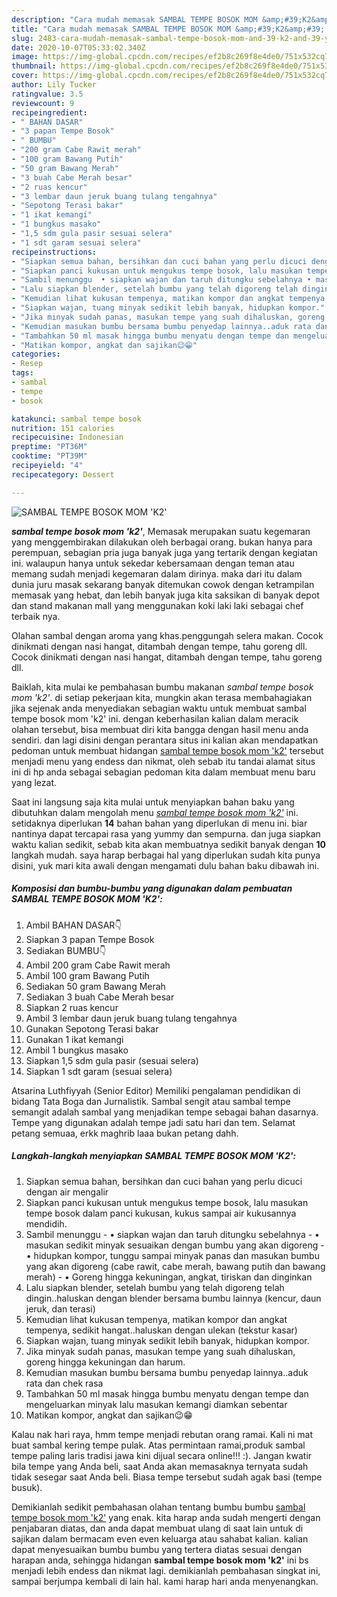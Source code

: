 ```yaml
---
description: "Cara mudah memasak SAMBAL TEMPE BOSOK MOM &amp;#39;K2&amp;#39; yang Enak"
title: "Cara mudah memasak SAMBAL TEMPE BOSOK MOM &amp;#39;K2&amp;#39; yang Enak"
slug: 2483-cara-mudah-memasak-sambal-tempe-bosok-mom-and-39-k2-and-39-yang-enak
date: 2020-10-07T05:33:02.340Z
image: https://img-global.cpcdn.com/recipes/ef2b8c269f8e4de0/751x532cq70/sambal-tempe-bosok-mom-k2-foto-resep-utama.jpg
thumbnail: https://img-global.cpcdn.com/recipes/ef2b8c269f8e4de0/751x532cq70/sambal-tempe-bosok-mom-k2-foto-resep-utama.jpg
cover: https://img-global.cpcdn.com/recipes/ef2b8c269f8e4de0/751x532cq70/sambal-tempe-bosok-mom-k2-foto-resep-utama.jpg
author: Lily Tucker
ratingvalue: 3.5
reviewcount: 9
recipeingredient:
- " BAHAN DASAR"
- "3 papan Tempe Bosok"
- " BUMBU"
- "200 gram Cabe Rawit merah"
- "100 gram Bawang Putih"
- "50 gram Bawang Merah"
- "3 buah Cabe Merah besar"
- "2 ruas kencur"
- "3 lembar daun jeruk buang tulang tengahnya"
- "Sepotong Terasi bakar"
- "1 ikat kemangi"
- "1 bungkus masako"
- "1,5 sdm gula pasir sesuai selera"
- "1 sdt garam sesuai selera"
recipeinstructions:
- "Siapkan semua bahan, bersihkan dan cuci bahan yang perlu dicuci dengan air mengalir"
- "Siapkan panci kukusan untuk mengukus tempe bosok, lalu masukan tempe bosok dalam panci kukusan, kukus sampai air kukusannya mendidih."
- "Sambil menunggu  • siapkan wajan dan taruh ditungku sebelahnya • masukan sedikit minyak sesuaikan dengan bumbu yang akan digoreng • hidupkan kompor, tunggu sampai minyak panas dan masukan bumbu yang akan digoreng (cabe rawit, cabe merah, bawang putih dan bawang merah) • Goreng hingga kekuningan, angkat, tiriskan dan dinginkan"
- "Lalu siapkan blender, setelah bumbu yang telah digoreng telah dingin..haluskan dengan blender bersama bumbu lainnya (kencur, daun jeruk, dan terasi)"
- "Kemudian lihat kukusan tempenya, matikan kompor dan angkat tempenya, sedikit hangat..haluskan dengan ulekan (tekstur kasar)"
- "Siapkan wajan, tuang minyak sedikit lebih banyak, hidupkan kompor."
- "Jika minyak sudah panas, masukan tempe yang suah dihaluskan, goreng hingga kekuningan dan harum."
- "Kemudian masukan bumbu bersama bumbu penyedap lainnya..aduk rata dan chek rasa"
- "Tambahkan 50 ml masak hingga bumbu menyatu dengan tempe dan mengeluarkan minyak lalu masukan kemangi diamkan sebentar"
- "Matikan kompor, angkat dan sajikan😉😁"
categories:
- Resep
tags:
- sambal
- tempe
- bosok

katakunci: sambal tempe bosok 
nutrition: 151 calories
recipecuisine: Indonesian
preptime: "PT36M"
cooktime: "PT39M"
recipeyield: "4"
recipecategory: Dessert

---
```



![SAMBAL TEMPE BOSOK MOM &#39;K2&#39;](https://img-global.cpcdn.com/recipes/ef2b8c269f8e4de0/751x532cq70/sambal-tempe-bosok-mom-k2-foto-resep-utama.jpg)

<b><i>sambal tempe bosok mom &#39;k2&#39;</i></b>, Memasak merupakan suatu kegemaran yang menggembirakan dilakukan oleh berbagai orang. bukan hanya para perempuan, sebagian pria juga banyak juga yang tertarik dengan kegiatan ini. walaupun hanya untuk sekedar kebersamaan dengan teman atau memang sudah menjadi kegemaran dalam dirinya. maka dari itu dalam dunia juru masak sekarang banyak ditemukan cowok dengan ketrampilan memasak yang hebat, dan lebih banyak juga kita saksikan di banyak depot dan stand makanan mall yang menggunakan koki laki laki sebagai chef terbaik nya.

Olahan sambal dengan aroma yang khas.penggungah selera makan. Cocok dinikmati dengan nasi hangat, ditambah dengan tempe, tahu goreng dll. Cocok dinikmati dengan nasi hangat, ditambah dengan tempe, tahu goreng dll.

Baiklah, kita mulai ke pembahasan bumbu makanan <i>sambal tempe bosok mom &#39;k2&#39;</i>. di setiap pekerjaan kita, mungkin akan terasa membahagiakan jika sejenak anda menyediakan sebagian waktu untuk membuat sambal tempe bosok mom &#39;k2&#39; ini. dengan keberhasilan kalian dalam meracik olahan tersebut, bisa membuat diri kita bangga dengan hasil menu anda sendiri. dan lagi disini dengan perantara situs ini kalian akan mendapatkan pedoman untuk membuat hidangan <u>sambal tempe bosok mom &#39;k2&#39;</u> tersebut menjadi menu yang endess dan nikmat, oleh sebab itu tandai alamat situs ini di hp anda sebagai sebagian pedoman kita dalam membuat menu baru yang lezat.


Saat ini langsung saja kita mulai untuk menyiapkan bahan baku yang dibutuhkan dalam mengolah menu <u><i>sambal tempe bosok mom &#39;k2&#39;</i></u> ini. setidaknya diperlukan <b>14</b> bahan bahan yang diperlukan di menu ini. biar nantinya dapat tercapai rasa yang yummy dan sempurna. dan juga siapkan waktu kalian sedikit, sebab kita akan membuatnya sedikit banyak dengan <b>10</b> langkah mudah. saya harap berbagai hal yang diperlukan sudah kita punya disini, yuk mari kita awali dengan mengamati dulu bahan baku dibawah ini.

<!--inarticleads1-->

##### Komposisi dan bumbu-bumbu yang digunakan dalam pembuatan SAMBAL TEMPE BOSOK MOM &#39;K2&#39;:

1. Ambil  BAHAN DASAR👇
1. Siapkan 3 papan Tempe Bosok
1. Sediakan  BUMBU👇
1. Ambil 200 gram Cabe Rawit merah
1. Ambil 100 gram Bawang Putih
1. Sediakan 50 gram Bawang Merah
1. Sediakan 3 buah Cabe Merah besar
1. Siapkan 2 ruas kencur
1. Ambil 3 lembar daun jeruk buang tulang tengahnya
1. Gunakan Sepotong Terasi bakar
1. Gunakan 1 ikat kemangi
1. Ambil 1 bungkus masako
1. Siapkan 1,5 sdm gula pasir (sesuai selera)
1. Siapkan 1 sdt garam (sesuai selera)


Atsarina Luthfiyyah (Senior Editor) Memiliki pengalaman pendidikan di bidang Tata Boga dan Jurnalistik. Sambal sengit atau sambal tempe semangit adalah sambal yang menjadikan tempe sebagai bahan dasarnya. Tempe yang digunakan adalah tempe jadi satu hari dan tem. Selamat petang semuaa, erkk maghrib laaa bukan petang dahh. 

<!--inarticleads2-->

##### Langkah-langkah menyiapkan SAMBAL TEMPE BOSOK MOM &#39;K2&#39;:

1. Siapkan semua bahan, bersihkan dan cuci bahan yang perlu dicuci dengan air mengalir
1. Siapkan panci kukusan untuk mengukus tempe bosok, lalu masukan tempe bosok dalam panci kukusan, kukus sampai air kukusannya mendidih.
1. Sambil menunggu  - • siapkan wajan dan taruh ditungku sebelahnya - • masukan sedikit minyak sesuaikan dengan bumbu yang akan digoreng - • hidupkan kompor, tunggu sampai minyak panas dan masukan bumbu yang akan digoreng (cabe rawit, cabe merah, bawang putih dan bawang merah) - • Goreng hingga kekuningan, angkat, tiriskan dan dinginkan
1. Lalu siapkan blender, setelah bumbu yang telah digoreng telah dingin..haluskan dengan blender bersama bumbu lainnya (kencur, daun jeruk, dan terasi)
1. Kemudian lihat kukusan tempenya, matikan kompor dan angkat tempenya, sedikit hangat..haluskan dengan ulekan (tekstur kasar)
1. Siapkan wajan, tuang minyak sedikit lebih banyak, hidupkan kompor.
1. Jika minyak sudah panas, masukan tempe yang suah dihaluskan, goreng hingga kekuningan dan harum.
1. Kemudian masukan bumbu bersama bumbu penyedap lainnya..aduk rata dan chek rasa
1. Tambahkan 50 ml masak hingga bumbu menyatu dengan tempe dan mengeluarkan minyak lalu masukan kemangi diamkan sebentar
1. Matikan kompor, angkat dan sajikan😉😁


Kalau nak hari raya, hmm tempe menjadi rebutan orang ramai. Kali ni mat buat sambal kering tempe pulak. Atas permintaan ramai,produk sambal tempe paling laris tradisi jawa kini dijual secara online!!! :). Jangan kwatir bila tempe yang Anda beli, saat Anda akan memasaknya ternyata sudah tidak sesegar saat Anda beli. Biasa tempe tersebut sudah agak basi (tempe busuk). 

Demikianlah sedikit pembahasan olahan tentang bumbu bumbu <u>sambal tempe bosok mom &#39;k2&#39;</u> yang enak. kita harap anda sudah mengerti dengan penjabaran diatas, dan anda dapat membuat ulang di saat lain untuk di sajikan dalam bermacam even even keluarga atau sahabat kalian. kalian dapat menyesuaikan bumbu bumbu yang tertera diatas sesuai dengan harapan anda, sehingga hidangan <b>sambal tempe bosok mom &#39;k2&#39;</b> ini bs menjadi lebih endess dan nikmat lagi. demikianlah pembahasan singkat ini, sampai berjumpa kembali di lain hal. kami harap hari anda menyenangkan.
